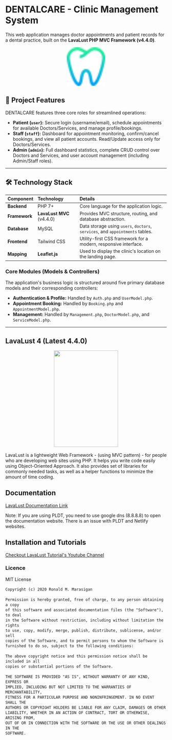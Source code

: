 # DENTALCARE - Clinic Management System

This web application manages doctor appointments and patient records for a dental practice, built on the **LavaLust PHP MVC Framework (v4.4.0)**.

<p align="center">
    <img src="./public/img/favicon-32x32.png" alt="Dentalcare App Icon" width="120"/>
</p>

## 🌟 Project Features

DENTALCARE features three core roles for streamlined operations:

* **Patient (`user`):** Secure login (username/email), schedule appointments for available Doctors/Services, and manage profile/bookings.
* **Staff (`staff`):** Dashboard for appointment monitoring, confirm/cancel bookings, and view all patient accounts. Read/Update access only for Doctors/Services.
* **Admin (`admin`):** Full dashboard statistics, complete CRUD control over Doctors and Services, and user account management (including Admin/Staff roles).

***

## 🛠️ Technology Stack

| Component | Technology | Details |
| :--- | :--- | :--- |
| **Backend** | PHP 7+ | Core language for the application logic. |
| **Framework** | **LavaLust MVC** (v4.4.0) | Provides MVC structure, routing, and database abstraction. |
| **Database** | MySQL | Data storage using `users`, `doctors`, `services`, and `appointments` tables. |
| **Frontend** | Tailwind CSS | Utility-first CSS framework for a modern, responsive interface. |
| **Mapping** | **Leaflet.js** | Used to display the clinic's location on the landing page. |

### Core Modules (Models & Controllers)

The application's business logic is structured around five primary database models and their corresponding controllers:

* **Authentication & Profile:** Handled by `Auth.php` and `UserModel.php`.
* **Appointment Booking:** Handled by `Booking.php` and `AppointmentModel.php`.
* **Management:** Handled by `Management.php`, `DoctorModel.php`, and `ServiceModel.php`.

***

## LavaLust 4 (Latest 4.4.0)
<p align="center">
    <img width="200" height="300" src="https://lavalust.netlify.app/_images/logo.png">
</p>
    LavaLust is a lightweight Web Framework - (using MVC pattern) - for people who are developing web sites using PHP. It helps you write code easily using Object-Oriented Approach. It also provides set of libraries for commonly needed tasks, as well as a helper functions to minimize the amount of time coding.

## Documentation
[LavaLust Documentation Link](https://lavalust.netlify.app)

<p>
    Note: If you are using PLDT, you need to use google dns (8.8.8.8) to open the documentation website. There is
    an issue with PLDT and Netlify websites.
</p>

## Installation and Tutorials

[Checkout LavaLust Tutorial's Youtube Channel](https://youtube.com/ronmarasigan)

### Licence
<p>
    MIT License

    Copyright (c) 2020 Ronald M. Marasigan

    Permission is hereby granted, free of charge, to any person obtaining a copy
    of this software and associated documentation files (the "Software"), to deal
    in the Software without restriction, including without limitation the rights
    to use, copy, modify, merge, publish, distribute, sublicense, and/or sell
    copies of the Software, and to permit persons to whom the Software is
    furnished to do so, subject to the following conditions:

    The above copyright notice and this permission notice shall be included in all
    copies or substantial portions of the Software.

    THE SOFTWARE IS PROVIDED "AS IS", WITHOUT WARRANTY OF ANY KIND, EXPRESS OR
    IMPLIED, INCLUDING BUT NOT LIMITED TO THE WARRANTIES OF MERCHANTABILITY,
    FITNESS FOR A PARTICULAR PURPOSE AND NONINFRINGEMENT. IN NO EVENT SHALL THE
    AUTHORS OR COPYRIGHT HOLDERS BE LIABLE FOR ANY CLAIM, DAMAGES OR OTHER
    LIABILITY, WHETHER IN AN ACTION OF CONTRACT, TORT OR OTHERWISE, ARISING FROM,
    OUT OF OR IN CONNECTION WITH THE SOFTWARE OR THE USE OR OTHER DEALINGS IN THE
    SOFTWARE.
</p>
